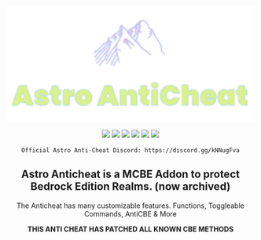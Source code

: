<div align="center">
  <br />
    <p>
      <a href="https://astroontop.github.io/Astro-anticheat/"><img src="https://github.com/AstroOnTop/Astro-anticheat/blob/gh-pages/assets/images/banner.png" width="600" alt="Void Website" /></a>
    </p>

<div align="center">
	
  <a href="https://github.com/astroontop/Astro-anticheat/releases/latest"><img src="https://img.shields.io/github/v/release/astroontop/Astro-anticheat"></a>
  <img src="https://img.shields.io/github/last-commit/astroontop/Astro-anticheat">
  <img src="https://img.shields.io/github/commit-activity/m/astroontop/Astro-anticheat">
  <img src="https://img.shields.io/github/languages/code-size/astroontop/Astro-anticheat">
  <img src="https://img.shields.io/tokei/lines/github/astroontop/Astro-anticheat">
  <img src="https://img.shields.io/github/downloads/astroontop/Astro-anticheat/total">

	Official Astro Anti-Cheat Discord: https://discord.gg/kNNugFva

Astro Anticheat is a MCBE Addon to protect Bedrock Edition Realms. (now archived)
-----------------------------------------------------------------------------------------------
The Anticheat has many customizable features. Functions, Toggleable Commands, AntiCBE & More


**THIS ANTI CHEAT HAS PATCHED ALL KNOWN CBE METHODS**
